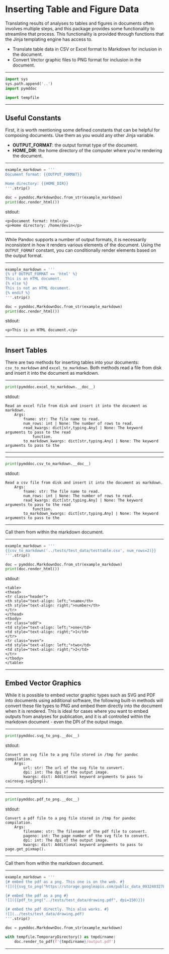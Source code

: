 


# Inserting Table and Figure Data

Translating results of analyses to tables and figures in documents often involves multiple steps, and this package provides some functionality to streamline that process. This functionality is provided through functions that the Jinja templating engine has access to.

+ Translate table data in CSV or Excel format to Markdown for inclusion in the document.
+ Convert Vector graphic files to PNG format for inclusion in the document.




---

``` python linenums="1"
import sys
sys.path.append('..')
import pymddoc

import tempfile
```


---




## Useful Constants
First, it is worth mentioning some defined constants that can be helpful for composing documents. Use them as you would any other Jinja variable.

+ **OUTPUT_FORMAT**: the output format type of the document.
+ **HOME_DIR**: the home directory of the computer where you're rendering the document.




---

``` python linenums="1"
example_markdown = '''
Document format: {{OUTPUT_FORMAT}}

Home directory: {{HOME_DIR}}
'''.strip()

doc = pymddoc.MarkdownDoc.from_str(example_markdown)
print(doc.render_html())
```



stdout:
 

    <p>Document format: html</p>
    <p>Home directory: /home/devin</p>
    
    

 



---




While Pandoc supports a number of output formats, it is necessarily inconsistent in how it renders various elements of the document. Using the `OUTPUT_FORMAT` constant, you can conditionally render elements based on the output format. 




---

``` python linenums="1"
example_markdown = '''
{% if OUTPUT_FORMAT == 'html' %}
This is an HTML document.
{% else %}
This is not an HTML document.
{% endif %}
'''.strip()

doc = pymddoc.MarkdownDoc.from_str(example_markdown)
print(doc.render_html())
```



stdout:
 

    <p>This is an HTML document.</p>
    
    

 



---




## Insert Tables

There are two methods for inserting tables into your documents: `csv_to_markdown` and `excel_to_markdown`. Both methods read a file from disk and insert it into the document as markdown.




---

``` python linenums="1"
print(pymddoc.excel_to_markdown.__doc__)
```



stdout:
 

    Read an excel file from disk and insert it into the document as markdown.
        Args:
            fname: str: The file name to read.
            num_rows: int | None: The number of rows to read.
            read_kwargs: dict[str,typing.Any] | None: The keyword arguments to pass to the read
                function.
            to_markdown_kwargs: dict[str,typing.Any] | None: The keyword arguments to pass to the
        
    

 



---





---

``` python linenums="1"
print(pymddoc.csv_to_markdown.__doc__)
```



stdout:
 

    Read a csv file from disk and insert it into the document as markdown.
        Args:
            fname: str: The file name to read.
            num_rows: int | None: The number of rows to read.
            read_kwargs: dict[str,typing.Any] | None: The keyword arguments to pass to the read
                function.
            to_markdown_kwargs: dict[str,typing.Any] | None: The keyword arguments to pass to the
        
    

 



---




Call them from within the markdown document.




---

``` python linenums="1"
example_markdown = '''
{{csv_to_markdown('../tests/test_data/testtable.csv', num_rows=2)}}
'''.strip()

doc = pymddoc.MarkdownDoc.from_str(example_markdown)
print(doc.render_html())
```



stdout:
 

    <table>
    <thead>
    <tr class="header">
    <th style="text-align: left;">name</th>
    <th style="text-align: right;">number</th>
    </tr>
    </thead>
    <tbody>
    <tr class="odd">
    <td style="text-align: left;">one</td>
    <td style="text-align: right;">1</td>
    </tr>
    <tr class="even">
    <td style="text-align: left;">two</td>
    <td style="text-align: right;">2</td>
    </tr>
    </tbody>
    </table>
    
    

 



---




## Embed Vector Graphics
While it is possible to embed vector graphic types such as SVG and PDF into documents using additional software, the following built-in methods will convert these file types to PNG and embed them directly into the document when it is rendered. This is ideal for cases where you want to embed outputs from analyses for publication, and it is all controlled within the markdown document - even the DPI of the output image.




---

``` python linenums="1"
print(pymddoc.svg_to_png.__doc__)
```



stdout:
 

    Convert an svg file to a png file stored in /tmp for pandoc compilation.
        Args:
            url: str: The url of the svg file to convert.
            dpi: int: The dpi of the output image.
            kwargs: dict: Additional keyword arguments to pass to cairosvg.svg2png().
        
    

 



---





---

``` python linenums="1"
print(pymddoc.pdf_to_png.__doc__)
```



stdout:
 

    Convert a pdf file to a png file stored in /tmp for pandoc compilation.
        Args:
            filename: str: The filename of the pdf file to convert.
            pageno: int: The page number of the svg file to convert.
            dpi: int: The dpi of the output image.
            kwargs: dict: Additional keyword arguments to pass to page.get_pixmap().
        
    

 



---




Call them from within the markdown document.




---

``` python linenums="1"
example_markdown = '''
{# embed the pdf as a png. This one is on the web. #}
![]({{svg_to_png("https://storage.googleapis.com/public_data_09324832787/static_factory_methods.svg", dpi=150)}})

{# embed the pdf as a png #}
![]({{pdf_to_png("../tests/test_data/drawing.pdf", dpi=150)}})

{# embed the pdf directly. This also works. #}
![](../tests/test_data/drawing.pdf)
'''.strip()

doc = pymddoc.MarkdownDoc.from_str(example_markdown)

with tempfile.TemporaryDirectory() as tmpdirname:
    doc.render_to_pdf(f'{tmpdirname}/output.pdf')
```


---


 